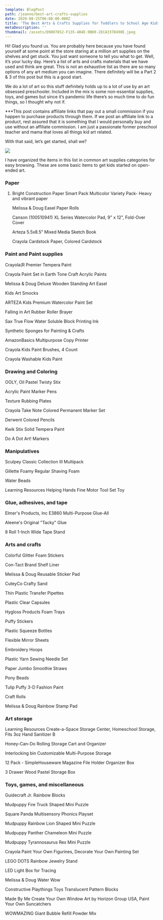 ```yaml
---
template: BlogPost
path: /jeanne/best-art-crafts-supplies
date: 2020-08-25T06:08:00.000Z
title: 'The Best Arts & Crafts Supplies for Toddlers to School Age Kids, Part 1'
metaDescription: ''
thumbnail: /assets/D9807852-F135-4B4E-9BD0-2ECA337D498E.jpeg
---
```

Hi! Glad you found us. You are probably here because you have found yourself at some point at the store staring at a million art supplies on the shelves and get stuck. You just want someone to tell you what to get. Well, it’s your lucky day. Here’s a list of arts and crafts materials that we have used and think are great. This is not an exhaustive list as there are so many options of any art medium you can imagine. There definitely will be a Part 2 & 3 of this post but this is a good start. 

We do a lot of art so this stuff definitely holds up to a lot of use by an art obsessed preschooler. Included in the mix is some non-essential supplies, toys, and games but since it’s pandemic life there’s so much time to do fun things, so I thought why not if.

\*\**This post contains affiliate links that pay out a small commission if you happen to purchase products through them.  If we post an affiliate link to a product, rest assured that it is something that I would personally buy and use without an affiliate commission. I am just a passionate former preschool teacher and mama that loves all things kid art related. 

With that said, let’s get started, shall we?

![](/assets/daniel-lincoln-HlEu2OvHtI0-unsplash.jpg)

I have organized the items in this list in common art supplies categories for easy browsing. These are some basic items to get kids started on open-ended art. 

### Paper

1. Bright Construction Paper Smart Pack Multicolor Variety Pack- Heavy and vibrant paper

   Melissa & Doug Easel Paper Rolls

   Canson (100510941) XL Series Watercolor Pad, 9" x 12", Fold-Over Cover

   Arteza 5.5x8.5” Mixed Media Sketch Book

   Crayola Cardstock Paper, Colored Cardstock

### Paint and Paint supplies

Crayola(R Premier Tempera Paint

Crayola Paint Set in Earth Tone Craft Acrylic Paints

Melissa & Doug Deluxe Wooden Standing Art Easel

Kids Art Smocks

ARTEZA Kids Premium Watercolor Paint Set

Falling in Art Rubber Roller Brayer

Sax True Flow Water Soluble Block Printing Ink

Synthetic Sponges for Painting & Crafts

AmazonBasics Multipurpose Copy Printer

Crayola Kids Paint Brushes, 4 Count

Crayola Washable Kids Paint



### Drawing and Coloring

OOLY, Oil Pastel Twisty Stix

Acrylic Paint Marker Pens

Texture Rubbing Plates

Crayola Take Note Colored Permanent Marker Set

Derwent Colored Pencils

Kwik Stix Solid Tempera Paint

Do A Dot Art! Markers

### Manipulatives

Sculpey Classic Collection III Multipack

Gillette Foamy Regular Shaving Foam

Water Beads

Learning Resources Helping Hands Fine Motor Tool Set Toy

### Glue, adhesives, and tape

Elmer's Products, Inc E3860 Multi-Purpose Glue-All

Aleene's Original "Tacky" Glue

8 Roll 1-Inch Wide Tape Stand

### Arts and crafts

Colorful Glitter Foam Stickers

Con-Tact Brand Shelf Liner

Melissa & Doug Reusable Sticker Pad

CuteyCo Crafty Sand

Thin Plastic Transfer Pipettes

Plastic Clear Capsules

Hygloss Products Foam Trays

Puffy Stickers

Plastic Squeeze Bottles

Flexible Mirror Sheets

Embroidery Hoops

Plastic Yarn Sewing Needle Set

Paper Jumbo Smoothie Straws

Pony Beads

Tulip Puffy 3-D Fashion Paint

Craft Rolls

Melissa & Doug Rainbow Stamp Pad

### Art storage

Learning Resources Create-a-Space Storage Center, Homeschool Storage, Fits 3oz Hand Sanitizer B

Honey-Can-Do Rolling Storage Cart and Organizer

Interlocking bin Customizable Multi-Purpose Storage

12 Pack - SimpleHouseware Magazine File Holder Organizer Box

3 Drawer Wood Pastel Storage Box

### Toys, games, and miscellaneous

Guidecraft Jr. Rainbow Blocks

Mudpuppy Fire Truck Shaped Mini Puzzle

Square Panda Multisensory Phonics Playset

Mudpuppy Rainbow Lion Shaped Mini Puzzle

Mudpuppy Panther Chameleon Mini Puzzle

Mudpuppy Tyrannosaurus Rex Mini Puzzle

Crayola Paint Your Own Figurines, Decorate Your Own Painting Set

LEGO DOTS Rainbow Jewelry Stand

LED Light Box for Tracing

Melissa & Doug Water Wow

Constructive Playthings Toys Translucent Pattern Blocks

Made By Me Create Your Own Window Art by Horizon Group USA, Paint Your Own Suncatchers

WOWMAZING Giant Bubble Refill Powder Mix

